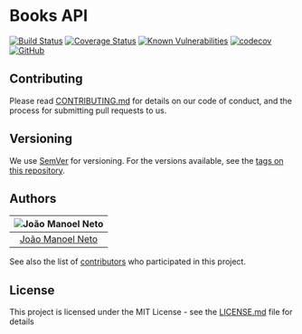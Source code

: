 # Books API
[![Build Status](https://travis-ci.org/joaaomanooel/books-api.svg?branch=master)](https://travis-ci.org/joaaomanooel/books-api) [![Coverage Status](https://coveralls.io/repos/github/joaaomanooel/books-api/badge.svg)](https://coveralls.io/github/joaaomanooel/books-api) [![Known Vulnerabilities](https://snyk.io/test/github//joaaomanooel/books-api/badge.svg)](https://snyk.io/test/github//joaaomanooel/books-api) [![codecov](https://codecov.io/gh/joaaomanooel/books-api/branch/master/graph/badge.svg)](https://codecov.io/gh/joaaomanooel/books-api) [![GitHub](https://img.shields.io/github/license/joaaomanooel/books-api)](LICENSE.md)

## Contributing

Please read [CONTRIBUTING.md](https://gist.github.com/PurpleBooth/b24679402957c63ec426) for details on our code of conduct, and the process for submitting pull requests to us.

## Versioning

We use [SemVer](http://semver.org/) for versioning. For the versions available, see the [tags on this repository](https://github.com/joaaomanooel/books-api/tags).

## Authors

| ![João Manoel Neto](https://avatars2.githubusercontent.com/u/17843076?v=3&s=150)|
|:---------------------:|
|  [João Manoel Neto](https://github.com/joaaomanooel/)   |

See also the list of [contributors](https://github.com/joaaomanooel/books-api/contributors) who participated in this project.

## License

This project is licensed under the MIT License - see the [LICENSE.md](LICENSE.md) file for details
